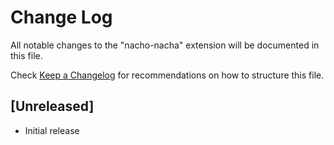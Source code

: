 # Change Log

All notable changes to the "nacho-nacha" extension will be documented in this file.

Check [Keep a Changelog](http://keepachangelog.com/) for recommendations on how to structure this file.

## [Unreleased]

- Initial release